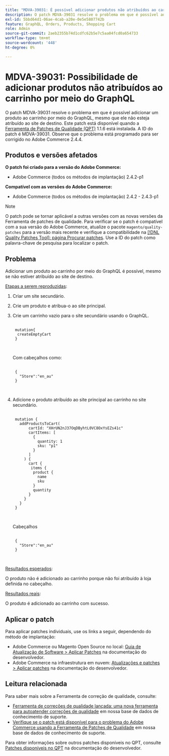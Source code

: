```yaml
---
title: "MDVA-39031: É possível adicionar produtos não atribuídos ao carrinho por meio do GraphQL"
description: O patch MDVA-39031 resolve o problema em que é possível adicionar um produto ao carrinho por meio do GraphQL, mesmo que ele não esteja atribuído ao site de destino. Este patch está disponível quando a [Ferramenta de correções de qualidade (QPT)](/help/announcements/adobe-commerce-announcements/magento-quality-patches-released-new-tool-to-self-serve-quality-patches.md) 1.1.6 está instalada. A ID do patch é MDVA-39031. Observe que o problema está programado para ser corrigido no Adobe Commerce 2.4.4.
exl-id: 5bbd64d1-06ae-4cab-a20e-0e5e5807742b
feature: GraphQL, Orders, Products, Shopping Cart
role: Admin
source-git-commit: 2aeb2355b74d1cdfc62b5e7c5aa04fcd0a654733
workflow-type: tm+mt
source-wordcount: '448'
ht-degree: 0%

---
```


# MDVA-39031: Possibilidade de adicionar produtos não atribuídos ao carrinho por meio do GraphQL

O patch MDVA-39031 resolve o problema em que é possível adicionar um produto ao carrinho por meio do GraphQL, mesmo que ele não esteja atribuído ao site de destino. Este patch está disponível quando a [Ferramenta de Patches de Qualidade (QPT)](/help/announcements/adobe-commerce-announcements/magento-quality-patches-released-new-tool-to-self-serve-quality-patches.md) 1.1.6 está instalada. A ID do patch é MDVA-39031. Observe que o problema está programado para ser corrigido no Adobe Commerce 2.4.4.

## Produtos e versões afetados

**O patch foi criado para a versão do Adobe Commerce:**

* Adobe Commerce (todos os métodos de implantação) 2.4.2-p1

**Compatível com as versões do Adobe Commerce:**

* Adobe Commerce (todos os métodos de implantação) 2.4.2 - 2.4.3-p1

>[!NOTE]
>
>O patch pode se tornar aplicável a outras versões com as novas versões da Ferramenta de patches de qualidade. Para verificar se o patch é compatível com a sua versão do Adobe Commerce, atualize o pacote `magento/quality-patches` para a versão mais recente e verifique a compatibilidade na [[!DNL Quality Patches Tool]: página Procurar patches](https://experienceleague.adobe.com/tools/commerce-quality-patches/index.html). Use a ID do patch como palavra-chave de pesquisa para localizar o patch.

## Problema

Adicionar um produto ao carrinho por meio do GraphQL é possível, mesmo se não estiver atribuído ao site de destino.

<u>Etapas a serem reproduzidas</u>:

1. Criar um site secundário.
1. Crie um produto e atribua-o ao site principal.
1. Crie um carrinho vazio para o site secundário usando o GraphQL.

   <pre>
    <code class="language-graphql">
    mutation{
     createEmptyCart
    }
    </code>
    </pre>

   Com cabeçalhos como:

   <pre>
    <code class="language-graphql">
    {
      "Store":"en_au"
    }
    </code>
    </pre>

1. Adicione o produto atribuído ao site principal ao carrinho no site secundário.

   <pre>
    <code class="language-graphql">
    mutation {
      addProductsToCart(
          cartId: "XHrUN2nJ37OqDByhtL0VC8OxYsEZs41c"
          cartItems: [
            {
              quantity: 1
              sku: "p1"
            }
          ]
        ) {
          cart {
           items {
            product {
              name
              sku
            }
            quantity
          }
        }
      }
    }
    </code>
    </pre>

   Cabeçalhos

   <pre>
    <code class="language-graphql">
    {
      "Store":"en_au"
    }
    </code>
    </pre>

<u>Resultados esperados</u>:

O produto não é adicionado ao carrinho porque não foi atribuído à loja definida no cabeçalho.

<u>Resultados reais</u>:

O produto é adicionado ao carrinho com sucesso.

## Aplicar o patch

Para aplicar patches individuais, use os links a seguir, dependendo do método de implantação:

* Adobe Commerce ou Magento Open Source no local: [Guia de Atualização de Software > Aplicar Patches](https://experienceleague.adobe.com/en/docs/commerce-operations/tools/quality-patches-tool/usage) na documentação do desenvolvedor.
* Adobe Commerce na infraestrutura em nuvem: [Atualizações e patches > Aplicar patches](https://experienceleague.adobe.com/en/docs/commerce-cloud-service/user-guide/develop/upgrade/apply-patches) na documentação do desenvolvedor.

## Leitura relacionada

Para saber mais sobre a Ferramenta de correção de qualidade, consulte:

* [Ferramenta de correções de qualidade lançada: uma nova ferramenta para autoatender correções de qualidade](/help/announcements/adobe-commerce-announcements/magento-quality-patches-released-new-tool-to-self-serve-quality-patches.md) em nossa base de dados de conhecimento de suporte.
* [Verifique se o patch está disponível para o problema do Adobe Commerce usando a Ferramenta de Patches de Qualidade](/help/support-tools/patches-available-in-qpt-tool/check-patch-for-magento-issue-with-magento-quality-patches.md) em nossa base de dados de conhecimento de suporte.

Para obter informações sobre outros patches disponíveis no QPT, consulte [Patches disponíveis no QPT](https://experienceleague.adobe.com/tools/commerce-quality-patches/index.html) na documentação do desenvolvedor.
